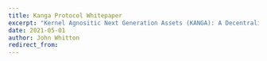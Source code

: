 ```yaml
---
title: Kanga Protocol Whitepaper
excerpt: "Kernel Agnositic Next Generation Assets (KANGA): A Decentralized Finance Protocol"
date: 2021-05-01
author: John Whitton
redirect_from:
---
```


<object data="/assets/posts/2021-05-01-kanga/KANGAWhitepaper.pdf" width="1000" height="1000" type='application/pdf'/>
